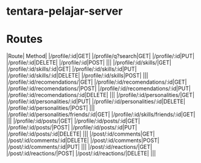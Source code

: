# tentara-pelajar-server

# Routes

|Route| Method|
|/profile/:id|GET|
|/profile/q?search|GET|
|/profile/:id|PUT|
|/profile/:id|DELETE|
|/profile/:id|POST|
|||
|/profile/:id/skills/|GET|
|/profile/:id/skills/:id|GET|
|/profile/:id/skills/:id|PUT|
|/profile/:id/skills/:id|DELETE|
|/profile/:id/skills|POST|
|||
|/profile/:id/recomendations/|GET|
|/profile/:id/recomendations/:id|GET|
|/profile/:id/recomendations/|POST|
|/profile/:id/recomendations/:id|PUT|
|/profile/:id/recomendations/:id|DELETE|
|||
|/profile/:id/personalities/|GET|
|/profile/:id/personalities/:id|PUT|
|/profile/:id/personalities/:id|DELETE|
|/profile/:id/personalities/|POST|
|||
|/profile/:id/personalities/friends/:id|GET|
|/profile/:id/skills/friends/:id|GET|
|||
|/profile/:id/posts/|GET|
|/profile/:id/posts/:id|GET|
|/profile/:id/posts/|POST|
|/profile/:id/posts/:id|PUT|
|/profile/:id/posts/:id|DELETE|
|||
|/post/:id/comments|GET|
|/post/:id/comments/:id|DELETE|
|/post/:id/comments|POST|
|/post/:id/comments/:id|PUT|
|||
|/post/:id/reactions/|GET|
|/post/:id/reactions/|POST|
|/post/:id/reactions/|DELETE|
|||

